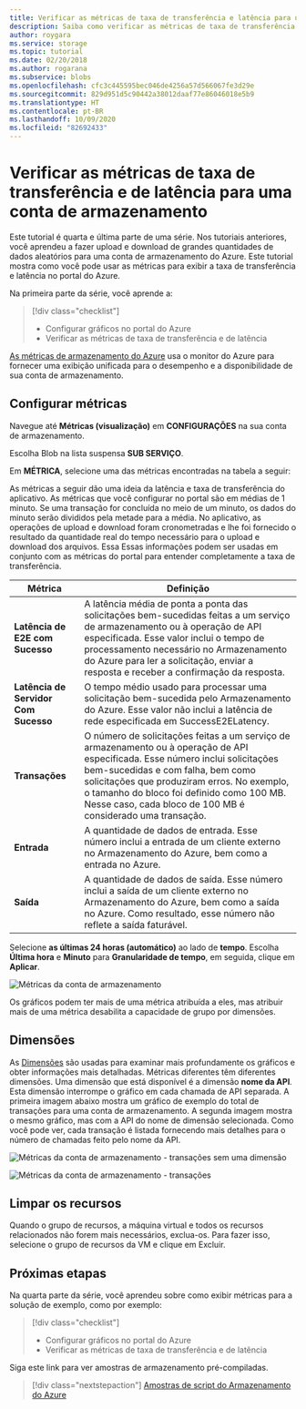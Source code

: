 ```yaml
---
title: Verificar as métricas de taxa de transferência e latência para uma conta de armazenamento no portal do Azure | Microsoft Docs
description: Saiba como verificar as métricas de taxa de transferência e latência para uma conta de armazenamento no portal.
author: roygara
ms.service: storage
ms.topic: tutorial
ms.date: 02/20/2018
ms.author: rogarana
ms.subservice: blobs
ms.openlocfilehash: cfc3c445595bec046de4256a57d566067fe3d29e
ms.sourcegitcommit: 829d951d5c90442a38012daaf77e86046018e5b9
ms.translationtype: HT
ms.contentlocale: pt-BR
ms.lasthandoff: 10/09/2020
ms.locfileid: "82692433"
---
```

# <a name="verify-throughput-and-latency-metrics-for-a-storage-account"></a>Verificar as métricas de taxa de transferência e de latência para uma conta de armazenamento

Este tutorial é quarta e última parte de uma série. Nos tutoriais anteriores, você aprendeu a fazer upload e download de grandes quantidades de dados aleatórios para uma conta de armazenamento do Azure. Este tutorial mostra como você pode usar as métricas para exibir a taxa de transferência e latência no portal do Azure.

Na primeira parte da série, você aprende a:

> [!div class="checklist"]
> * Configurar gráficos no portal do Azure
> * Verificar as métricas de taxa de transferência e de latência

[As métricas de armazenamento do Azure](../common/monitor-storage.md?toc=%2fazure%2fstorage%2fblobs%2ftoc.json) usa o monitor do Azure para fornecer uma exibição unificada para o desempenho e a disponibilidade de sua conta de armazenamento.

## <a name="configure-metrics"></a>Configurar métricas

Navegue até **Métricas (visualização)** em **CONFIGURAÇÕES** na sua conta de armazenamento.

Escolha Blob na lista suspensa **SUB SERVIÇO**.

Em **MÉTRICA**, selecione uma das métricas encontradas na tabela a seguir:

As métricas a seguir dão uma ideia da latência e taxa de transferência do aplicativo. As métricas que você configurar no portal são em médias de 1 minuto. Se uma transação for concluída no meio de um minuto, os dados do minuto serão divididos pela metade para a média. No aplicativo, as operações de upload e download foram cronometradas e lhe foi fornecido o resultado da quantidade real do tempo necessário para o upload e download dos arquivos. Essa Essas informações podem ser usadas em conjunto com as métricas do portal para entender completamente a taxa de transferência.

|Métrica|Definição|
|---|---|
|**Latência de E2E com Sucesso**|A latência média de ponta a ponta das solicitações bem-sucedidas feitas a um serviço de armazenamento ou à operação de API especificada. Esse valor inclui o tempo de processamento necessário no Armazenamento do Azure para ler a solicitação, enviar a resposta e receber a confirmação da resposta.|
|**Latência de Servidor Com Sucesso**|O tempo médio usado para processar uma solicitação bem-sucedida pelo Armazenamento do Azure. Esse valor não inclui a latência de rede especificada em SuccessE2ELatency. |
|**Transações**|O número de solicitações feitas a um serviço de armazenamento ou à operação de API especificada. Esse número inclui solicitações bem-sucedidas e com falha, bem como solicitações que produziram erros. No exemplo, o tamanho do bloco foi definido como 100 MB. Nesse caso, cada bloco de 100 MB é considerado uma transação.|
|**Entrada**|A quantidade de dados de entrada. Esse número inclui a entrada de um cliente externo no Armazenamento do Azure, bem como a entrada no Azure. |
|**Saída**|A quantidade de dados de saída. Esse número inclui a saída de um cliente externo no Armazenamento do Azure, bem como a saída no Azure. Como resultado, esse número não reflete a saída faturável. |

Selecione **as últimas 24 horas (automático)** ao lado de **tempo**. Escolha **Última hora** e **Minuto** para **Granularidade de tempo**, em seguida, clique em **Aplicar**.

![Métricas da conta de armazenamento](./media/storage-blob-scalable-app-verify-metrics/figure1.png)

Os gráficos podem ter mais de uma métrica atribuída a eles, mas atribuir mais de uma métrica desabilita a capacidade de grupo por dimensões.

## <a name="dimensions"></a>Dimensões

As [Dimensões](../common/monitor-storage-reference.md?toc=%2fazure%2fstorage%2fblobs%2ftoc.json#metrics-dimensions) são usadas para examinar mais profundamente os gráficos e obter informações mais detalhadas. Métricas diferentes têm diferentes dimensões. Uma dimensão que está disponível é a dimensão **nome da API**. Esta dimensão interrompe o gráfico em cada chamada de API separada. A primeira imagem abaixo mostra um gráfico de exemplo do total de transações para uma conta de armazenamento. A segunda imagem mostra o mesmo gráfico, mas com a API do nome de dimensão selecionada. Como você pode ver, cada transação é listada fornecendo mais detalhes para o número de chamadas feito pelo nome da API.

![Métricas da conta de armazenamento - transações sem uma dimensão](./media/storage-blob-scalable-app-verify-metrics/transactionsnodimensions.png)

![Métricas da conta de armazenamento - transações](./media/storage-blob-scalable-app-verify-metrics/transactions.png)

## <a name="clean-up-resources"></a>Limpar os recursos

Quando o grupo de recursos, a máquina virtual e todos os recursos relacionados não forem mais necessários, exclua-os. Para fazer isso, selecione o grupo de recursos da VM e clique em Excluir.

## <a name="next-steps"></a>Próximas etapas

Na quarta parte da série, você aprendeu sobre como exibir métricas para a solução de exemplo, como por exemplo:

> [!div class="checklist"]
> * Configurar gráficos no portal do Azure
> * Verificar as métricas de taxa de transferência e de latência

Siga este link para ver amostras de armazenamento pré-compiladas.

> [!div class="nextstepaction"]
> [Amostras de script do Armazenamento do Azure](storage-samples-blobs-cli.md)

[previous-tutorial]: storage-blob-scalable-app-download-files.md
